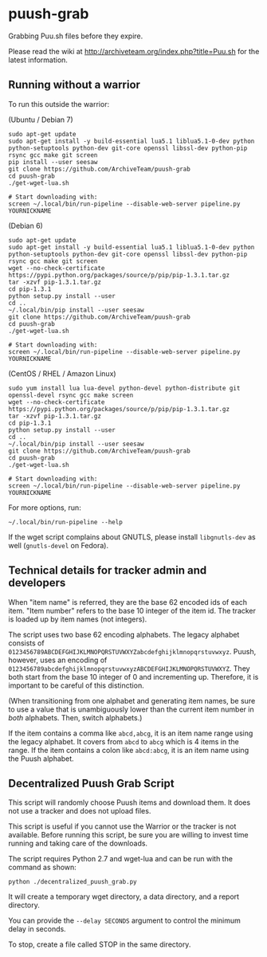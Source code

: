 puush-grab
==========

Grabbing Puu.sh files before they expire.

Please read the wiki at http://archiveteam.org/index.php?title=Puu.sh for the latest information.

Running without a warrior
-------------------------

To run this outside the warrior:

(Ubuntu / Debian 7)

    sudo apt-get update
    sudo apt-get install -y build-essential lua5.1 liblua5.1-0-dev python python-setuptools python-dev git-core openssl libssl-dev python-pip rsync gcc make git screen
    pip install --user seesaw
    git clone https://github.com/ArchiveTeam/puush-grab
    cd puush-grab
    ./get-wget-lua.sh
    
    # Start downloading with:
    screen ~/.local/bin/run-pipeline --disable-web-server pipeline.py YOURNICKNAME

(Debian 6)

    sudo apt-get update
    sudo apt-get install -y build-essential lua5.1 liblua5.1-0-dev python python-setuptools python-dev git-core openssl libssl-dev python-pip rsync gcc make git screen
    wget --no-check-certificate https://pypi.python.org/packages/source/p/pip/pip-1.3.1.tar.gz
    tar -xzvf pip-1.3.1.tar.gz
    cd pip-1.3.1
    python setup.py install --user
    cd ..
    ~/.local/bin/pip install --user seesaw
    git clone https://github.com/ArchiveTeam/puush-grab
    cd puush-grab
    ./get-wget-lua.sh

    # Start downloading with:
    screen ~/.local/bin/run-pipeline --disable-web-server pipeline.py YOURNICKNAME

(CentOS / RHEL / Amazon Linux)

    sudo yum install lua lua-devel python-devel python-distribute git openssl-devel rsync gcc make screen
    wget --no-check-certificate https://pypi.python.org/packages/source/p/pip/pip-1.3.1.tar.gz
    tar -xzvf pip-1.3.1.tar.gz
    cd pip-1.3.1
    python setup.py install --user
    cd ..
    ~/.local/bin/pip install --user seesaw
    git clone https://github.com/ArchiveTeam/puush-grab
    cd puush-grab
    ./get-wget-lua.sh

    # Start downloading with:
    screen ~/.local/bin/run-pipeline --disable-web-server pipeline.py YOURNICKNAME

For more options, run:

    ~/.local/bin/run-pipeline --help

If the wget script complains about GNUTLS, please install `libgnutls-dev` as well (`gnutls-devel` on Fedora).


Technical details for tracker admin and developers
--------------------------------------------------

When "item name" is referred, they are the base 62 encoded ids of each item. "Item number" refers to the base 10 integer of the item id. The tracker is loaded up by item names (not integers).

The script uses two base 62 encoding alphabets. The legacy alphabet consists of `0123456789ABCDEFGHIJKLMNOPQRSTUVWXYZabcdefghijklmnopqrstuvwxyz`. Puush, however, uses an encoding of `0123456789abcdefghijklmnopqrstuvwxyzABCDEFGHIJKLMNOPQRSTUVWXYZ`. They both start from the base 10 integer of 0 and incrementing up.  Therefore, it is important to be careful of this distinction. 

(When transitioning from one alphabet and generating item names, be sure to use a value that is unambiguously lower than the current item number in *both* alphabets. Then, switch alphabets.)

If the item contains a comma like ``abcd,abcg``, it is an item name range using the legacy alphabet. It covers from ``abcd`` to ``abcg`` which is 4 items in the range. If the item contains a colon like `abcd:abcg`, it is an item name using the Puush alphabet.


Decentralized Puush Grab Script
-------------------------------

This script will randomly choose Puush items and download them. It does not use a tracker and does not upload files.

This script is useful if you cannot use the Warrior or the tracker is not available. Before running this script, be sure you are willing to invest time running and taking care of the downloads.

The script requires Python 2.7 and wget-lua and can be run with the command as shown:

    python ./decentralized_puush_grab.py

It will create a temporary wget directory, a data directory, and a report directory.

You can provide the `--delay SECONDS` argument to control the minimum delay in seconds.

To stop, create a file called STOP in the same directory.
